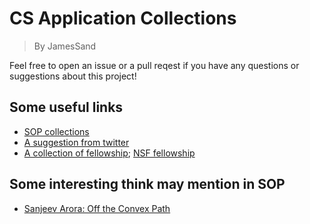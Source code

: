 # CS Application Collections
> By JamesSand

Feel free to open an issue or a pull reqest if you have any questions or suggestions about this project!

## Some useful links
- [SOP collections](https://cs-sop.notion.site)
- [A suggestion from twitter](https://x.com/Robertljg/status/1812298334587245012)
- [A collection of fellowship](https://github.com/chinasatokolo/csGraduateFellowships); [NSF fellowship](https://new.nsf.gov/cise/graduate-fellowships)


## Some interesting think may mention in SOP
- [Sanjeev Arora: Off the Convex Path](https://www.offconvex.org/about/)


